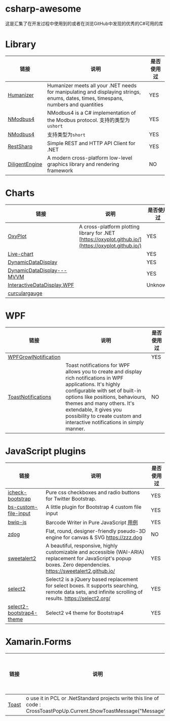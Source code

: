 # csharp-awesome
这是汇集了在开发过程中使用到的或者在浏览GitHub中发现的优秀的C#可用的库

# Library
链接 | 说明 | 是否使用过
--|---|---
[Humanizer](https://github.com/Humanizr/Humanizer)  | Humanizer meets all your .NET needs for manipulating and displaying strings, enums, dates, times, timespans, numbers and quantities | YES
[NModbus4](https://github.com/NModbus4/NModbus4) | NModbus4 is a C# implementation of the Modbus protocol. 支持的类型为`ushort` | YES
[NModbus4](https://github.com/mzy666888/NModbus4) | 支持类型为`short` | YES
[RestSharp](https://github.com/restsharp/RestSharp) | Simple REST and HTTP API Client for .NET | YES
[DiligentEngine](https://github.com/DiligentGraphics/DiligentEngine) | A modern cross-platform low-level graphics library and rendering framework | NO

# Charts
链接 | 说明 | 是否使用过
---|---|---
 [OxyPlot](https://github.com/oxyplot/oxyplot) | A cross-platform plotting library for .NET [https://oxyplot.github.io/](https://oxyplot.github.io/) |YES
 [Live-chart](https://github.com/Live-Charts/Live-Charts) | | YES
 [DynamicDataDisplay](https://github.com/dotnetprojects/DynamicDataDisplay) |  |YES
 [DynamicDataDisplay---MVVM](https://github.com/hanzhw/DynamicDataDisplay---MVVM)| | YES
 [InteractiveDataDisplay.WPF](https://github.com/microsoft/InteractiveDataDisplay.WPF) | | Unknown
 [curculargauge]() |
# WPF
链接 | 说明 | 是否使用过
---|---|---
 [WPFGrowlNotification](https://github.com/IvanLeonenko/WPFGrowlNotification) |  | YES
 [ToastNotifications](https://github.com/rafallopatka/ToastNotifications) | Toast notifications for WPF allows you to create and display rich notifications in WPF applications. It's highly configurable with set of built-in options like positions, behaviours, themes and many others. It's extendable, it gives you possibility to create custom and interactive notifications in simply manner. | NO

# JavaScript plugins
链接 | 说明 | 是否使用过
---|---|---
[icheck-bootstrap](https://github.com/bantikyan/icheck-bootstrap) | Pure css checkboxes and radio buttons for Twitter Bootstrap. | YES
[bs-custom-file-input](https://github.com/Johann-S/bs-custom-file-input) | A little plugin for Bootstrap 4 custom file input | YES
[bwip-js](https://github.com/metafloor/bwip-js) |Barcode Writer in Pure JavaScript [用例](http://bwip-js.metafloor.com/demo/demo.html) | YES
[zdog](https://github.com/metafizzy/zdog) | Flat, round, designer-friendly pseudo-3D engine for canvas & SVG https://zzz.dog | NO
[sweetalert2](https://github.com/sweetalert2/sweetalert2) | A beautiful, responsive, highly customizable and accessible (WAI-ARIA) replacement for JavaScript's popup boxes. Zero dependencies. https://sweetalert2.github.io/ | YES
[select2](https://github.com/select2/select2) | Select2 is a jQuery based replacement for select boxes. It supports searching, remote data sets, and infinite scrolling of results. https://select2.org/ | YES
[select2-bootstrap4-theme](https://github.com/ttskch/select2-bootstrap4-theme) | Select2 v4 theme for Bootstrap4 | YES

# Xamarin.Forms
链接 | 说明 | 是否使用过
---|---|---
[Toast](https://github.com/ishrakland/Toast) | o use it in PCL or .NetStandard projects write this line of code : CrossToastPopUp.Current.ShowToastMessage("Message"); | YES
